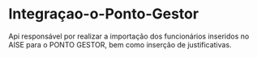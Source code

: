 # Integraçao-o-Ponto-Gestor

Api responsável por realizar a importação dos funcionários inseridos no AISE para o PONTO GESTOR, bem como inserção de justificativas.
